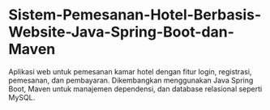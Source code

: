 # Sistem-Pemesanan-Hotel-Berbasis-Website-Java-Spring-Boot-dan-Maven

Aplikasi web untuk pemesanan kamar hotel dengan fitur login, registrasi, pemesanan, dan pembayaran. Dikembangkan menggunakan Java Spring Boot, Maven untuk manajemen dependensi, dan database relasional seperti MySQL.